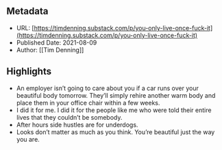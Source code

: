 ## Metadata
* URL: [https://timdenning.substack.com/p/you-only-live-once-fuck-it](https://timdenning.substack.com/p/you-only-live-once-fuck-it)
* Published Date: 2021-08-09
* Author: [[Tim Denning]]

## Highlights
* An employer isn’t going to care about you if a car runs over your beautiful body tomorrow. They’ll simply rehire another warm body and place them in your office chair within a few weeks.
* I did it for me. I did it for the people like me who were told their entire lives that they couldn’t be somebody.
* After hours side hustles are for underdogs.
* Looks don’t matter as much as you think. You’re beautiful just the way you are.